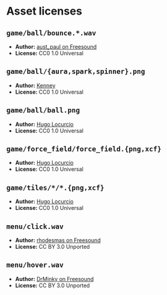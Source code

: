 # Asset licenses

## `game/ball/bounce.*.wav`

- **Author:** [aust_paul on Freesound](https://freesound.org/people/aust_paul/sounds/30932/)
- **License:** CC0 1.0 Universal

## `game/ball/{aura,spark,spinner}.png`

- **Author:** [Kenney](https://kenney.nl/assets/particle-pack)
- **License:** CC0 1.0 Universal

## `game/ball/ball.png`

- **Author:** [Hugo Locurcio](https://hugo.pro/)
- **License:** CC0 1.0 Universal

## `game/force_field/force_field.{png,xcf}`

- **Author:** [Hugo Locurcio](https://hugo.pro/)
- **License:** CC0 1.0 Universal

## `game/tiles/*/*.{png,xcf}`

- **Author:** [Hugo Locurcio](https://hugo.pro/)
- **License:** CC0 1.0 Universal

## `menu/click.wav`

- **Author:** [rhodesmas on Freesound](https://freesound.org/people/rhodesmas/sounds/322900/)
- **License:** CC BY 3.0 Unported

## `menu/hover.wav`

- **Author:** [DrMinky on Freesound](https://freesound.org/people/DrMinky/sounds/166186/)
- **License:** CC BY 3.0 Unported
